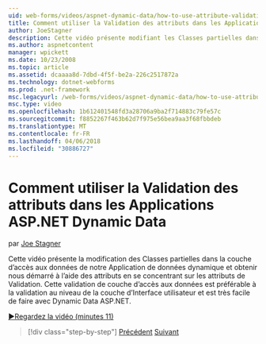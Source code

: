 ```yaml
---
uid: web-forms/videos/aspnet-dynamic-data/how-to-use-attribute-validation-in-aspnet-dynamic-data-applications
title: Comment utiliser la Validation des attributs dans les Applications ASP.NET Dynamic Data | Documents Microsoft
author: JoeStagner
description: Cette vidéo présente modifiant les Classes partielles dans la couche d’accès aux données de notre Application de données dynamique et obtenir nous a démarré à l’aide des attributs par focalisation o...
ms.author: aspnetcontent
manager: wpickett
ms.date: 10/23/2008
ms.topic: article
ms.assetid: dcaaaa8d-7dbd-4f5f-be2a-226c2517872a
ms.technology: dotnet-webforms
ms.prod: .net-framework
msc.legacyurl: /web-forms/videos/aspnet-dynamic-data/how-to-use-attribute-validation-in-aspnet-dynamic-data-applications
msc.type: video
ms.openlocfilehash: 1b612401548fd3a28706a9ba2f714883c79fe57c
ms.sourcegitcommit: f8852267f463b62d7f975e56bea9aa3f68fbbdeb
ms.translationtype: MT
ms.contentlocale: fr-FR
ms.lasthandoff: 04/06/2018
ms.locfileid: "30886727"
---
```

<a name="how-to-use-attribute-validation-in-aspnet-dynamic-data-applications"></a>Comment utiliser la Validation des attributs dans les Applications ASP.NET Dynamic Data
====================
par [Joe Stagner](https://github.com/JoeStagner)

Cette vidéo présente la modification des Classes partielles dans la couche d’accès aux données de notre Application de données dynamique et obtenir nous démarré à l’aide des attributs en se concentrant sur les attributs de Validation. Cette validation de couche d’accès aux données est préférable à la validation au niveau de la couche d’Interface utilisateur et est très facile de faire avec Dynamic Data ASP.NET.

[&#9654;Regardez la vidéo (minutes 11)](https://channel9.msdn.com/Blogs/ASP-NET-Site-Videos/how-to-use-attribute-validation-in-aspnet-dynamic-data-applications)

> [!div class="step-by-step"]
> [Précédent](how-to-enable-table-specific-routing-in-dynamic-data-applications.md)
> [Suivant](how-to-implement-custom-field-validation-with-imperative-logic-in-vb-or-c.md)
